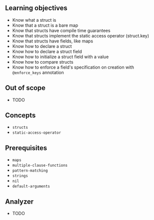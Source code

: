 ## Learning objectives

- Know what a struct is
- Know that a struct is a bare map
- Know that structs have compile time guarantees
- Know that structs implement the static access operator (struct.key)
- Know that structs have fields, like maps
- Know how to declare a struct
- Know how to declare a struct field
- Know how to initialize a struct field with a value
- Know how to compare structs
- Know how to enforce a field's specification on creation with `@enforce_keys` annotation

## Out of scope

- TODO

## Concepts

- `structs`
- `static-access-operator`

## Prerequisites

- `maps`
- `multiple-clause-functions`
- `pattern-matching`
- `strings`
- `nil`
- `default-arguments`

## Analyzer

- TODO
